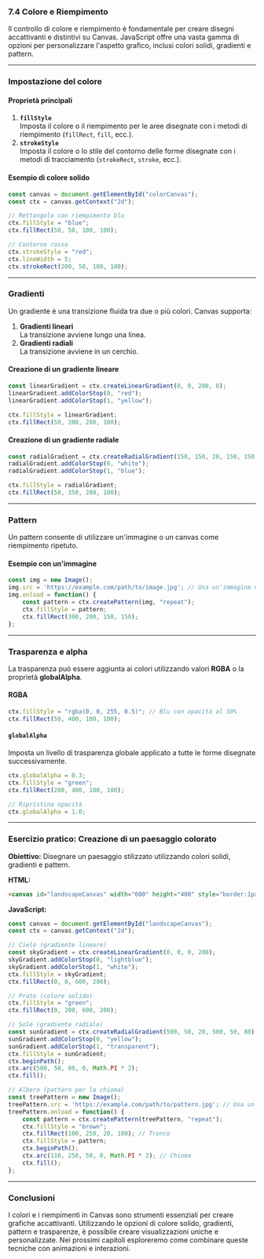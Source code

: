 ### **7.4 Colore e Riempimento**

Il controllo di colore e riempimento è fondamentale per creare disegni accattivanti e distintivi su Canvas. JavaScript offre una vasta gamma di opzioni per personalizzare l'aspetto grafico, inclusi colori solidi, gradienti e pattern.

---

### **Impostazione del colore**

#### **Proprietà principali**
1. **`fillStyle`**  
   Imposta il colore o il riempimento per le aree disegnate con i metodi di riempimento (`fillRect`, `fill`, ecc.).
2. **`strokeStyle`**  
   Imposta il colore o lo stile del contorno delle forme disegnate con i metodi di tracciamento (`strokeRect`, `stroke`, ecc.).

#### **Esempio di colore solido**
```javascript
const canvas = document.getElementById("colorCanvas");
const ctx = canvas.getContext("2d");

// Rettangolo con riempimento blu
ctx.fillStyle = "blue";
ctx.fillRect(50, 50, 100, 100);

// Contorno rosso
ctx.strokeStyle = "red";
ctx.lineWidth = 5;
ctx.strokeRect(200, 50, 100, 100);
```

---

### **Gradienti**

Un gradiente è una transizione fluida tra due o più colori. Canvas supporta:
1. **Gradienti lineari**  
   La transizione avviene lungo una linea.
2. **Gradienti radiali**  
   La transizione avviene in un cerchio.

#### **Creazione di un gradiente lineare**
```javascript
const linearGradient = ctx.createLinearGradient(0, 0, 200, 0);
linearGradient.addColorStop(0, "red");
linearGradient.addColorStop(1, "yellow");

ctx.fillStyle = linearGradient;
ctx.fillRect(50, 200, 200, 100);
```

#### **Creazione di un gradiente radiale**
```javascript
const radialGradient = ctx.createRadialGradient(150, 150, 20, 150, 150, 100);
radialGradient.addColorStop(0, "white");
radialGradient.addColorStop(1, "blue");

ctx.fillStyle = radialGradient;
ctx.fillRect(50, 350, 200, 100);
```

---

### **Pattern**

Un pattern consente di utilizzare un'immagine o un canvas come riempimento ripetuto.

#### **Esempio con un'immagine**
```javascript
const img = new Image();
img.src = 'https://example.com/path/to/image.jpg'; // Usa un'immagine valida
img.onload = function() {
    const pattern = ctx.createPattern(img, "repeat");
    ctx.fillStyle = pattern;
    ctx.fillRect(300, 200, 150, 150);
};
```

---

### **Trasparenza e alpha**

La trasparenza può essere aggiunta ai colori utilizzando valori **RGBA** o la proprietà **globalAlpha**.

#### **RGBA**
```javascript
ctx.fillStyle = "rgba(0, 0, 255, 0.5)"; // Blu con opacità al 50%
ctx.fillRect(50, 400, 100, 100);
```

#### **`globalAlpha`**
Imposta un livello di trasparenza globale applicato a tutte le forme disegnate successivamente.
```javascript
ctx.globalAlpha = 0.3;
ctx.fillStyle = "green";
ctx.fillRect(200, 400, 100, 100);

// Ripristina opacità
ctx.globalAlpha = 1.0;
```

---

### **Esercizio pratico: Creazione di un paesaggio colorato**

**Obiettivo:** Disegnare un paesaggio stilizzato utilizzando colori solidi, gradienti e pattern.

**HTML:**
```html
<canvas id="landscapeCanvas" width="600" height="400" style="border:1px solid black;"></canvas>
```

**JavaScript:**
```javascript
const canvas = document.getElementById("landscapeCanvas");
const ctx = canvas.getContext("2d");

// Cielo (gradiente lineare)
const skyGradient = ctx.createLinearGradient(0, 0, 0, 200);
skyGradient.addColorStop(0, "lightblue");
skyGradient.addColorStop(1, "white");
ctx.fillStyle = skyGradient;
ctx.fillRect(0, 0, 600, 200);

// Prato (colore solido)
ctx.fillStyle = "green";
ctx.fillRect(0, 200, 600, 200);

// Sole (gradiente radiale)
const sunGradient = ctx.createRadialGradient(500, 50, 20, 500, 50, 80);
sunGradient.addColorStop(0, "yellow");
sunGradient.addColorStop(1, "transparent");
ctx.fillStyle = sunGradient;
ctx.beginPath();
ctx.arc(500, 50, 80, 0, Math.PI * 2);
ctx.fill();

// Albero (pattern per la chioma)
const treePattern = new Image();
treePattern.src = 'https://example.com/path/to/pattern.jpg'; // Usa un'immagine valida
treePattern.onload = function() {
    const pattern = ctx.createPattern(treePattern, "repeat");
    ctx.fillStyle = "brown";
    ctx.fillRect(100, 250, 20, 100); // Tronco
    ctx.fillStyle = pattern;
    ctx.beginPath();
    ctx.arc(110, 250, 50, 0, Math.PI * 2); // Chioma
    ctx.fill();
};
```

---

### **Conclusioni**

I colori e i riempimenti in Canvas sono strumenti essenziali per creare grafiche accattivanti. Utilizzando le opzioni di colore solido, gradienti, pattern e trasparenze, è possibile creare visualizzazioni uniche e personalizzate. Nei prossimi capitoli esploreremo come combinare queste tecniche con animazioni e interazioni.